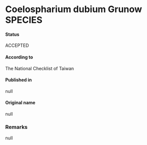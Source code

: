 # Coelospharium dubium Grunow SPECIES

#### Status
ACCEPTED

#### According to
The National Checklist of Taiwan

#### Published in
null

#### Original name
null

### Remarks
null